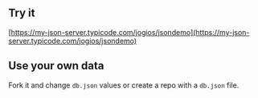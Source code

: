 ## Try it

[https://my-json-server.typicode.com/jogios/jsondemo](https://my-json-server.typicode.com/jogios/jsondemo)

## Use your own data

Fork it and change `db.json` values or create a repo with a `db.json` file.
